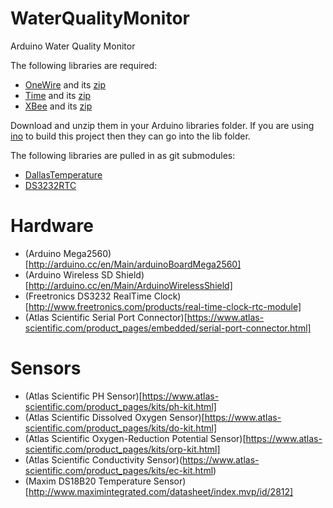 WaterQualityMonitor
===================

Arduino Water Quality Monitor

The following libraries are required:

* [OneWire](http://playground.arduino.cc/Learning/OneWire) and its [zip](http://www.pjrc.com/teensy/arduino_libraries/OneWire.zip)
* [Time](http://playground.arduino.cc/Code/Time) and its [zip](http://www.pjrc.com/teensy/arduino_libraries/Time.zip)
* [XBee](http://code.google.com/p/xbee-arduino/) and its [zip](http://xbee-arduino.googlecode.com/files/xbee-arduino-0.4-softwareserial-beta.zip)

Download and unzip them in your Arduino libraries folder. If you are using [ino](http://inotool.org) to
build this project then they can go into the lib folder. 

	
The following libraries are pulled in as git submodules:

* [DallasTemperature](https://github.com/milesburton/Arduino-Temperature-Control-Library)
* [DS3232RTC](https://github.com/Tecsmith/DS3232RTC)

Hardware
========

* (Arduino Mega2560)[http://arduino.cc/en/Main/arduinoBoardMega2560]
* (Arduino Wireless SD Shield)[http://arduino.cc/en/Main/ArduinoWirelessShield]
* (Freetronics DS3232 RealTime Clock)[http://www.freetronics.com/products/real-time-clock-rtc-module]
* (Atlas Scientific Serial Port Connector)[https://www.atlas-scientific.com/product_pages/embedded/serial-port-connector.html]

Sensors
=======

* (Atlas Scientific PH Sensor)[https://www.atlas-scientific.com/product_pages/kits/ph-kit.html]
* (Atlas Scientific Dissolved Oxygen Sensor)[https://www.atlas-scientific.com/product_pages/kits/do-kit.html]
* (Atlas Scientific Oxygen-Reduction Potential Sensor)[https://www.atlas-scientific.com/product_pages/kits/orp-kit.html]
* (Atlas Scientific Conductivity Sensor)(https://www.atlas-scientific.com/product_pages/kits/ec-kit.html)
* (Maxim DS18B20 Temperature Sensor)[http://www.maximintegrated.com/datasheet/index.mvp/id/2812]